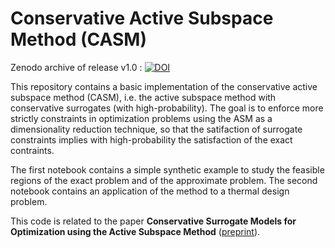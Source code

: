 # Conservative Active Subspace Method (CASM)
Zenodo archive of release v1.0 : [![DOI](https://zenodo.org/badge/695792386.svg)](https://zenodo.org/doi/10.5281/zenodo.10850849)

This repository contains a basic implementation of the conservative active subspace method (CASM), i.e. the active subspace method with conservative surrogates (with high-probability). The goal is to enforce more strictly constraints in optimization problems using the ASM as a dimensionality reduction technique, so that the satifaction of surrogate constraints implies with high-probability the satisfaction of the exact contraints.

The first notebook contains a simple synthetic example to study the feasible regions of the exact problem and of the approximate problem. The second notebook contains an application of the method to a thermal design problem.

This code is related to the paper **Conservative Surrogate Models for Optimization using the Active Subspace Method** ([preprint](https://www.researchgate.net/publication/379153025_Conservative_Surrogate_Models_for_Optimization_with_the_Active_Subspace_Method)).

